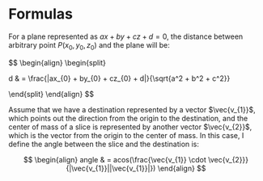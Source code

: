 # Formulas

For a plane represented as $ax + by + cz + d = 0$, the distance between arbitrary point $P(x_{0}, y_{0}, z_{0})$ and the plane will be: 


$$
\begin{align}
\begin{split}

d & = \frac{|ax_{0} + by_{0} + cz_{0} + d|}{\sqrt{a^2 + b^2 + c^2}}

\end{split}
\end{align}
$$


Assume that we have a destination represented by a vector $\vec{v_{1}}$, which points out the direction from the origin to the destination, and the center of mass of a slice is represented by another vector $\vec{v_{2}}$, which is the vector from the origin to the center of mass. In this case, I define the angle between the slice and the destination is: 

$$
\begin{align}
angle & = acos(\frac{\vec{v_{1}} \cdot \vec{v_{2}}}{|\vec{v_{1}}||\vec{v_{1}}|})
\end{align}
$$


